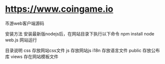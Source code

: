 # https://www.coingame.io
币游web客户端源码

安装方法
	安装最新版nodejs后，在网站目录下执行以下命令
	npm install
	node web.js
	网站运行
	
目录说明
	css 存放网站css文件
	js 存放网站js
	i18n 存放语言文件
	public 存放公布库
	views 存在网站模板文件
	